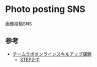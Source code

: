 # Photo posting SNS

画像投稿SNS

## 参考

- [チームラボオンラインスキルアップ課題](https://team-lab.github.io/skillup/)
  - [STEP2-11](https://team-lab.github.io/skillup/step2/11-task.html)
